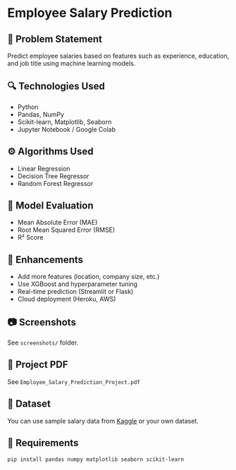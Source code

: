 # Employee Salary Prediction

## 📌 Problem Statement
Predict employee salaries based on features such as experience, education, and job title using machine learning models.

## 🔍 Technologies Used
- Python
- Pandas, NumPy
- Scikit-learn, Matplotlib, Seaborn
- Jupyter Notebook / Google Colab

## ⚙️ Algorithms Used
- Linear Regression
- Decision Tree Regressor
- Random Forest Regressor

## 🧪 Model Evaluation
- Mean Absolute Error (MAE)
- Root Mean Squared Error (RMSE)
- R² Score

## 🚀 Enhancements
- Add more features (location, company size, etc.)
- Use XGBoost and hyperparameter tuning
- Real-time prediction (Streamlit or Flask)
- Cloud deployment (Heroku, AWS)

## 📷 Screenshots
See `screenshots/` folder.

## 📄 Project PDF
See `Employee_Salary_Prediction_Project.pdf`

## 📂 Dataset
You can use sample salary data from [Kaggle](https://www.kaggle.com/) or your own dataset.

## 🧰 Requirements
```
pip install pandas numpy matplotlib seaborn scikit-learn
```

